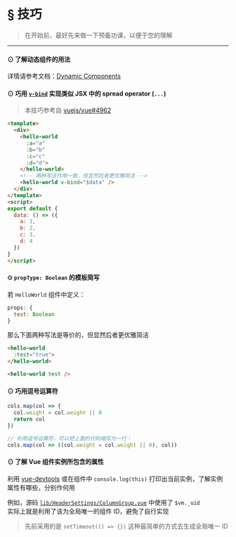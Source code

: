 # § 技巧

> 在开始前，最好先来做一下预备功课，以便于您的理解

***

#### ⊙ 了解动态组件的用法
详情请参考文档：[Dynamic Components](https://vuejs.org/v2/guide/components.html#Dynamic-Components)

#### ⊙ 巧用 [`v-bind`](https://cn.vuejs.org/v2/api/#v-bind) 实现类似 JSX 中的 spread operator (`...`)
> 本技巧参考自 [vuejs/vue#4962](https://github.com/vuejs/vue/issues/4962)

```html
<template>
  <div>
    <hello-world
      :a="a"
      :b="b"
      :c="c"
      :d="d">
    </hello-world>
    <!-- 两种写法作用一致，但显然后者更优雅简洁 -->
    <hello-world v-bind="$data" />
  </div>
</template>
<script>
export default {
  data: () => ({
    a: 1,
    b: 2,
    c: 3,
    d: 4
  })
}
</script>
```

#### ⊙ `propType: Boolean` 的模板简写

若 `HelloWorld` 组件中定义：

```js
props: {
  test: Boolean
}
```

那么下面两种写法是等价的，但显然后者更优雅简洁

```html
<hello-world
  :test="true">
</hello-world>

<hello-world test />
```

#### ⊙ 巧用逗号运算符

```js
cols.map(col => {
  col.weight = col.weight || 0
  return col
})

// 利用逗号运算符，可以把上面的代码缩写为一行：
cols.map(col => ((col.weight = col.weight || 0), col))
```

#### ⊙ 了解 Vue 组件实例所包含的属性

利用 [vue-devtools](https://github.com/vuejs/vue-devtools) 或在组件中 `console.log(this)` 打印出当前实例，了解实例属性有哪些，分别作何用

例如，源码 [`lib/HeaderSettings/ColumnGroup.vue`](https://github.com/OneWayTech/vue2-datatable/blob/master/lib/HeaderSettings/ColumnGroup.vue) 中使用了 `$vm._uid`  
实际上就是利用了该为全局唯一的组件 ID，避免了自行实现  

> 先前采用的是 `setTimeout(() => {})` 这种最简单的方式去生成全局唯一 ID
